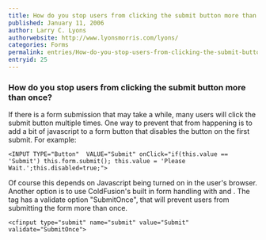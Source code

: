 ```yaml
---
title: How do you stop users from clicking the submit button more than once?
published: January 11, 2006
author: Larry C. Lyons
authorwebsite: http://www.lyonsmorris.com/lyons/
categories: Forms
permalink: entries/How-do-you-stop-users-from-clicking-the-submit-button-more-than-once.html
entryid: 25
---
```


<h3>How do you stop users from clicking the submit button more than once?</h3>

<p>
If there is a form submission that may take a while, many users will click the submit button multiple times. One way to prevent that from happening is to add a bit of javascript to a form button that disables the button on the first submit. For example:
</p>

<pre><code class="language-markup">&lt;INPUT TYPE=&quot;Button&quot;  VALUE=&quot;Submit&quot; onClick=&quot;if(this.value == 'Submit') this.form.submit(); this.value = 'Please Wait.';this.disabled=true;&quot;&gt;
</code></pre>

<p>
Of course this depends on Javascript being turned on in the user's browser. Another option is to use ColdFusion's built in form handling with <cfform> and <cfinput>. The <cfinput> tag has a validate option "SubmitOnce", that will prevent users from submitting the form more than once.
</p>

<pre><code class="language-markup">&lt;cfinput type=&quot;submit&quot; name=&quot;submit&quot; value=&quot;Submit&quot; validate=&quot;SubmitOnce&quot;&gt;
</code></pre>



